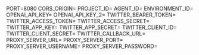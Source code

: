 PORT=8080
CORS_ORIGIN=
PROJECT_ID=
AGENT_ID=
ENVIRONMENT_ID=
OPENAI_API_KEY=
OPENAI_API_KEY_2=
TWITTER_BEARER_TOKEN=
TWITTER_ACCESS_TOKEN=
TWITTER_ACCESS_SECRET=
TWITTER_APP_KEY=
TWITTER_APP_SECRET=
TWITTER_CLIENT_ID=
TWITTER_CLIENT_SECRET=
TWITTER_CALLBACK_URL=
PROXY_SERVER_URL=
PROXY_SERVER_PORT=
PROXY_SERVER_USERNAME=
PROXY_SERVER_PASSWORD=

